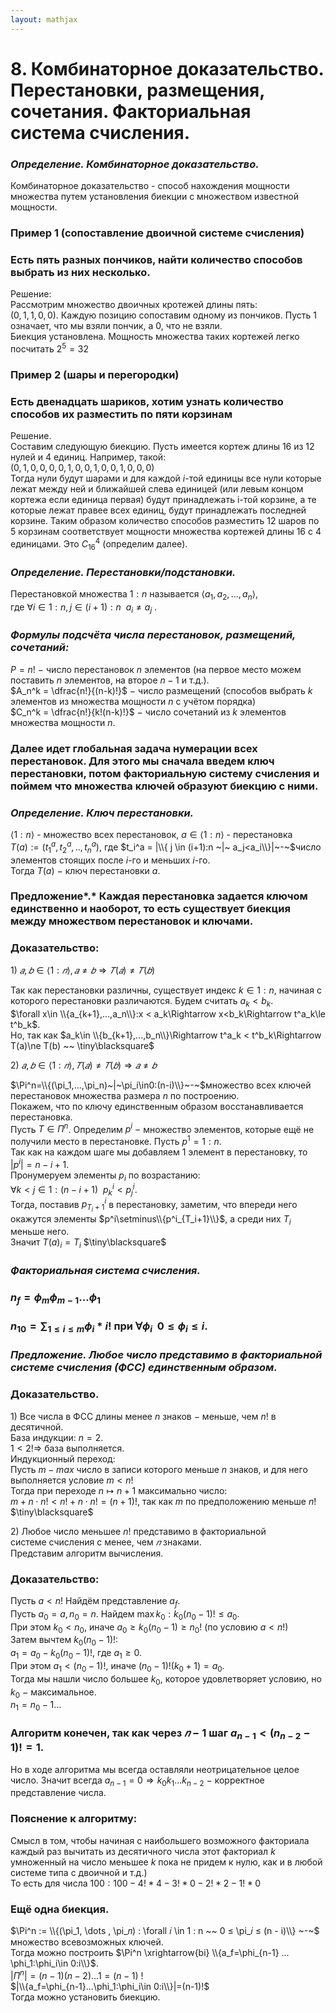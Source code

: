 ```yaml
---  
layout: mathjax  
---  
```

  
# 8. Комбинаторное доказательство. Перестановки, размещения, сочетания. Факториальная система счисления.  
  
### *Определение. Комбинаторное доказательство.*  
Комбинаторное доказательство - способ нахождения мощности множества путем установления биекции с множеством известной мощности.  
  
### Пример $1$ (сопоставление двоичной системе счисления)  
  
### Есть пять разных пончиков, найти количество способов выбрать из них несколько.  
Решение:  
Рассмотрим множество двоичных кротежей длины пять:  
$(0, 1, 1, 0, 0)$. Каждую позицию сопоставим одному из пончиков. Пусть $1$ означает, что мы взяли пончик, а $0$, что не взяли.  
Биекция установлена. Мощность множества таких кортежей легко посчитать $2^5 = 32$  
  
### Пример $2$ (шары и перегородки)  
  
### Есть двенадцать шариков, хотим узнать количество способов их разместить по пяти корзинам  
Решение.  
Составим следующую  биекцию. Пусть имеется кортеж длины $16$ из $12$ нулей и $4$ единиц. Например, такой:  
$(0,1,0,0,0,0,1,0,0,1,0,0,1,0,0,0)$  
Тогда нули будут шарами и для каждой $i$-той единицы все нули которые лежат между ней и ближайшей слева единицей (или левым концом кортежа если единица первая) будут принадлежать i-той корзине, а те которые лежат правее всех единиц, будут принадлежать последней корзине. Таким образом количество способов разместить $12$ шаров по $5$ корзинам соответствует мощности множества кортежей длины $16$ с $4$ единицами. Это $C^4_{16}$ (определим далее).  
  
### *Определение. Перестановки/подстановки.*  
Перестановкой множества $1:n$ называется $\langle a_1, a_2, ... ,a_n \rangle$,  
где $\forall i  \in 1:n, j \in (i+1):n \ \ a_i \not= a_j$ .  
  
### *Формулы подсчёта числа перестановок, размещений, сочетаний:*  
$P = n!$ $-$ число перестановок $n$ элементов (на первое место можем поставить $n$ элементов, на второе $n-1$ и т.д.).  
$A_n^k = \dfrac{n!}{(n-k)!}$ $-$ число размещений (способов выбрать $k$ элементов из множества мощности $n$ с учётом порядка)  
$C_n^k = \dfrac{n!}{k!(n-k)!}$ $-$ число сочетаний из $k$ элементов множества мощности $n$.  
  
### Далее идет глобальная задача нумерации всех перестановок. Для этого мы сначала введем ключ перестановки, потом факториальную систему счисления и поймем что множества ключей образуют биекцию с ними.  
  
### *Определение. Ключ перестановки.*  
$\langle 1:n \rangle$ - множество всех перестановок, $a \in \langle 1:n \rangle$ - перестановка  
$T(a):= (t_1^a, t_2^a, .. , t_n^a),$  где $t_i^a = |\\{ j \in (i+1):n ~|~ a_j<a_i\\}|~-~$число элементов стоящих после $i$-го и меньших $i$-го.  
Тогда $T(a)~-~$ключ перестановки $a$.  
  
### Предложение*.* Каждая перестановка задается ключом единственно и наоборот, то есть существует биекция между множеством перестановок и ключами.  
  
### Доказательство:  
$1)~𝑎, 𝑏 ∈ ⟨1 : 𝑛⟩, 𝑎 \ne 𝑏 \Rightarrow 𝑇 (𝑎) \ne 𝑇 (𝑏)$  
  
Так как перестановки различны, существует индекс $k\in1:n$, начиная с которого перестановки различаются. Будем считать $a_k<b_k$.  
$\forall x\in \\{a_{k+1},...,a_n\\}:x < a_k\Rightarrow x<b_k\Rightarrow t^a_k\le t^b_k$.  
Но, так как $a_k\in \\{b_{k+1},...,b_n\\}\Rightarrow t^a_k < t^b_k\Rightarrow T(a)\ne T(b) ~~ \tiny\blacksquare$  
  
$2)$ $𝑎, 𝑏 ∈ ⟨1 : 𝑛⟩, 𝑇 (𝑎) \ne 𝑇 (𝑏) \Rightarrow 𝑎 \ne 𝑏$  
  
$\Pi^n=\\{(\pi_1,...,\pi_n)~|~\pi_i\in0:(n-i)\\}~-~$множество всех ключей перестановок множества размера $n$ по построению.  
Покажем, что по ключу единственным образом восстанавливается перестановка.  
Пусть $T\in \Pi^n$. Определим $p^i~-~$множество элементов, которые ещё не получили место в перестановке. Пусть $p^1=1:n$.  
Так как на каждом шаге мы добавляем $1$ элемент в перестановку, то  
$|p^i|=n-i+1$.  
Пронумеруем элементы $p_i$ по возрастанию:  
$\forall k<j\in 1:(n-i+1) ~~ p^i_k<p^i_j$.  
Тогда, поставив $p^i_{T_i+1}$ в перестановку, заметим, что впереди него окажутся элементы $p^i\setminus\\{p^i_{T_i+1}\\}$, а среди них $T_i$ меньше него.  
Значит $T(a)_i=T_i$  $\tiny\blacksquare$  
  
### *Факториальная система счисления.*  
  
### $n_f = \phi_m\phi_{m-1}...\phi_1$  
  
### $n_{10} = \displaystyle\sum_{1\le i\le m}{\phi_i * i!}$ при $\forall \phi_i \ \ 0\le\phi_i \le i$.  
  
### *Предложение. Любое число представимо в факториальной системе счисления (ФСС) единственным образом.*  
  
### Доказательство.  
$1)$ Все числа в ФСС длины менее $n$ знаков $-$ меньше, чем $n!$ в десятичной.  
База индукции: $n=2$.  
$1 < 2!\Rightarrow$ база выполняется.  
Индукционный переход:  
Пусть $m - max$ число в записи которого меньше $n$ знаков, и для него выполняется условие $m<n!$  
Тогда при переходе $n\mapsto n+1$ максимально число:  
$m + n \cdot n!<n!+n\cdot n!=(n+1)!$, так как $m$ по предположению меньше $n!$  $\tiny\blacksquare$  
  
$2)$ Любое число меньшее $n!$ представимо в факториальной  
системе счисления с менее, чем $𝑛$ знаками.  
Представим алгоритм вычисления.  
  
### Доказательство:  
Пусть $a < n!$ Найдём представление $a_f$.  
Пусть $a_0 = a, n_0 = n$. Найдем $\max k_0: k_0(n_0-1)! \le a_0$.  
При этом $k_0< n_0,$  иначе $a_0\ge k_0(n_0-1) \ge n_0!$ (по условию $a<n!$)  
Затем вычтем $k_0(n_0-1)!$:  
$a_1 = a_0 - k_0(n_0-1)!$, где $a_1\ge0$.  
При этом $a_1 < (n_0-1)!$, иначе $(n_0-1)!(k_0+1)=a_0$.  
Тогда мы нашли число большее $k_0$, которое удовлетворяет условию, но $k_0~-~$максимальное.  
$n_1 = n_0-1$…  
  
### Алгоритм конечен, так как через $𝑛 − 1$ шаг $a_{n-1} < (n_{n-2}-1)!=1$.  
Но в ходе алгоритма мы всегда оставляли неотрицательное целое число. Значит всегда $a_{n-1} =0\Rightarrow k_0k_1...k_{n-2}$ $-$ корректное представление числа.  
  
### Пояснение к алгоритму:  
Смысл в том, чтобы начиная с наибольшего возможного факториала каждый раз вычитать из десятичного числа этот факториал $k$ умноженный на число меньшее $k$ пока не придем к нулю, как и в любой системе типа с двоичной и т.д.)  
То есть для числа $100: 100 - 4! * 4 - 3! * 0 - 2! * 2 - 1! * 0$  
  
### Ещё одна биекция.  
$\Pi^n := \\{︀(\pi_1, \dots , \pi_𝑛) : \forall 𝑖 \in 1 : n  ~~  0 ≤ \pi_𝑖 ≤ (n - i)\\}︀ ~-~$ множество всевозможных ключей.  
Тогда можно построить $\Pi^n \xrightarrow{bi} \\{a_f=\phi_{n-1} ... \phi_1:\phi_i\in 0:i\\}$.  
$|\Pi^n|=(n-1)(n-2)...1= (n-1)~!$  
$|\\{a_f=\phi_{n-1}...\phi_1:\phi_i\in 0:i\\}|=(n-1)!$  
Тогда можно установить биекцию.  
